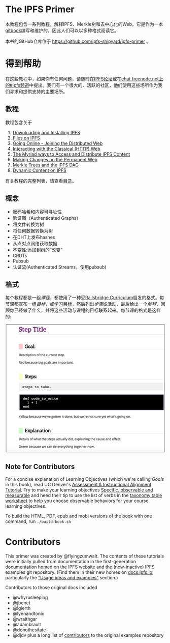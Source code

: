 # The IPFS Primer

本教程包含一系列教程，解释IPFS、Merkle树和去中心化的Web。它是作为一本[gitbook](https://www.gitbook.com/about)编写和维护的，因此人们可以以多种格式阅读它。

本书的GitHub仓库位于 https://github.com/ipfs-shipyard/ipfs-primer 。

# 得到帮助

在这些教程中，如果你有任何问题，请随时在[IPFS论坛](https://discuss.ipfs.io)或在[chat.freenode.net上的#ipfs频道](irc://chat.freenode.net/%23ipfs)中提出。我们有一个很大的、活跃的社区，他们使用这些场所作为我们寻求和提供支持的主要场所。

## 教程

教程包含关于

 1. [Downloading and Installing IPFS](install-ipfs/README.md)
 2. [Files on IPFS](files-on-ipfs/README.md)
 3. [Going Online - Joining the Distributed Web](going-online/README.md)
 4. [Interacting with the Classical (HTTP) Web](classical-web/README.md)
 5. [The Myriad ways to Access and Distribute IPFS Content](avenues-for-access/README.md)
 6. [Making Changes on the Permanent Web](publishing-changes/README.md)
 7. [Merkle Trees and the IPFS DAG](ipfs-dag/README.md)
 8. [Dynamic Content on IPFS](dynamic-content/README.md)

 有关教程的完整列表，请查看[目录](SUMMARY.md)。

## 概念

* 密码哈希和内容可寻址性
* 验证图（Authenticated Graphs）
* 将文件转换为树
* 将任何数据转换为树
* 在DHT上发布hashes
* 从点对点网络获取数据
* 不变性:添加到树的“改变”
* CRDTs
* Pubsub
* 认证流(Authenticated Streams，使用pubsub)

## 格式

每个教程都是一组*课程*，都使用了一种受[Railsbridge Curriculum](http://curriculum.railsbridge.org/intro-to-rails/)启发的格式。每节课都宣布一组*目标*，或[学习目标](http://edglossary.org/learning-objectives/)，然后列出*步骤*或活动，最后给出一个*解释*，回顾你已经做了什么，并将这些活动与课程的目标联系起来。每节课的格式是这样的:

![Railsbridge课程格式示例](/images/railsbridge-format.png)

## Note for Contributors

For a concise explanation of Learning Objectives (which we're calling _Goals_ in this book), read UC Denver's [Assessment & Instructional Alignment Tutorial](http://www.ucdenver.edu/faculty_staff/faculty/center-for-faculty-development/Documents/tutorials/Assessment/module3/index.htm). Try to make your learning objectives [Specific, observable and measurable](http://www.ucdenver.edu/faculty_staff/faculty/center-for-faculty-development/Documents/tutorials/Assessment/module3/good_objectives.htm) and heed their tip to use the list of verbs in the [taxonomy table worksheet](http://www.ucdenver.edu/faculty_staff/faculty/center-for-faculty-development/Documents/tutorials/Assessment/documents/examples_verbs_cognitive_process_level.pdf) to help you choose observable behaviors for your course learning objectives.

To build the HTML, PDF, epub and mobi versions of the book with one command, run `./build-book.sh`

# Contributors

This primer was created by @flyingzumwalt. The contents of these tutorials were initially pulled from documentation in the first-generation documentation homed on the IPFS website and the (now-inactive) IPFS examples git repository. (Find them in their new homes on [docs.ipfs.io](https://docs.ipfs.io), particularly the ["Usage ideas and examples"](https://docs.ipfs.io/concepts/usage-ideas-examples/) section.)

Contributors to those original docs included
* @whyrusleeping
* @jbenet
* @lgierth
* @lynnandtonic
* @wraithgar
* @adambrault
* @donothesitate
* @djdv
plus a long list of [contributors](https://github.com/ipfs/examples/network/members) to the original examples repository
